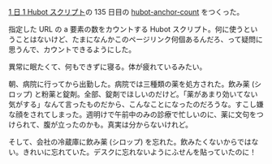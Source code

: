 [1 日 1 Hubot スクリプト][hubot-script-per-day]の 135 日目の [hubot-anchor-count][gh:bouzuya/hubot-anchor-count] をつくった。

指定した URL の a 要素の数をカウントする Hubot スクリプト。何に使うということはないけど、たまになんかこのページリンク何個あるんだろ、って疑問に思うんで、カウントできるようにした。

異常に眠たくて、何もできずに寝る。体が疲れているみたい。

朝、病院に行ってから出勤した。病院では三種類の薬を処方された。飲み薬 (シロップ) と粉薬と錠剤。全部、錠剤でほしいのだけど。「薬があまり効いてない気がする」なんて言ったものだから、こんなことになったのだろうな。すこし嫌な顔をされてしまった。週明けで午前中のみの診療で忙しいのに、薬に文句をつけられて、腹が立ったのかも。真実は分からないけれど。

そして、会社の冷蔵庫に飲み薬 (シロップ) を忘れた。飲みたくないからではない。きれいに忘れていた。デスクに忘れないようにふせんを貼っていたのに！

[gh:bouzuya/hubot-anchor-count]: https://github.com/bouzuya/hubot-anchor-count
[hubot-script-per-day]: https://blog.bouzuya.net/posts?tags=hubot-script-per-day
